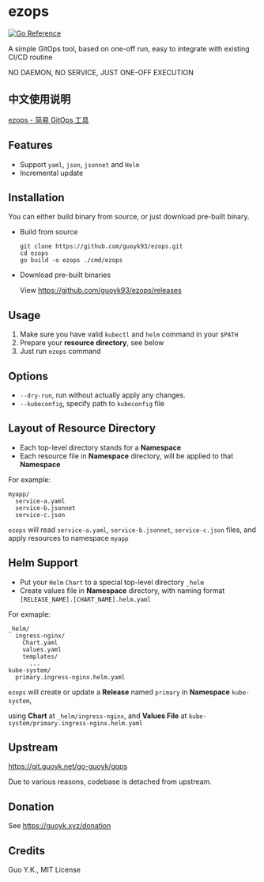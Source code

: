 # ezops

[![Go Reference](https://pkg.go.dev/badge/github.com/guoyk93/ezops.svg)](https://pkg.go.dev/github.com/guoyk93/ezops)

A simple GitOps tool, based on one-off run, easy to integrate with existing CI/CD routine

NO DAEMON, NO SERVICE, JUST ONE-OFF EXECUTION

## 中文使用说明

[ezops - 简易 GitOps 工具](https://mp.weixin.qq.com/s/TI2ZozyA5xWltTEwIF46ag)

## Features

* Support `yaml`, `json`, `jsonnet` and `Helm`
* Incremental update

## Installation

You can either build binary from source, or just download pre-built binary.

* Build from source

    ```shell
   git clone https://github.com/guoyk93/ezops.git
   cd ezops
   go build -o ezops ./cmd/ezops
    ```

* Download pre-built binaries

    View <https://github.com/guoyk93/ezops/releases>

## Usage

1. Make sure you have valid `kubectl` and `helm` command in your `$PATH`
2. Prepare your **resource directory**, see below
3. Just run `ezops` command

## Options

* `--dry-run`, run without actually apply any changes.
* `--kubeconfig`, specify path to `kubeconfig` file

## Layout of Resource Directory

* Each top-level directory stands for a **Namespace**
* Each resource file in **Namespace** directory, will be applied to that **Namespace**

For example:

```
myapp/
  service-a.yaml
  service-b.jsonnet
  service-c.json
```

`ezops` will read `service-a.yaml`, `service-b.jsonnet`, `service-c.json` files, and apply resources to namespace `myapp`

## Helm Support

* Put your `Helm` `Chart` to a special top-level directory `_helm`
* Create values file in **Namespace** directory, with naming format `[RELEASE_NAME].[CHART_NAME].helm.yaml`

For exmaple:

```
_helm/
  ingress-nginx/
    Chart.yaml
    values.yaml
    templates/
      ...
kube-system/
  primary.ingress-nginx.helm.yaml
```

`ezops` will create or update a **Release** named `primary` in **Namespace** `kube-system`,

using **Chart** at `_helm/ingress-nginx`, and **Values File** at `kube-system/primary.ingress-nginx.helm.yaml`

## Upstream

<https://git.guoyk.net/go-guoyk/gops>

Due to various reasons, codebase is detached from upstream.

## Donation

See <https://guoyk.xyz/donation>

## Credits

Guo Y.K., MIT License
